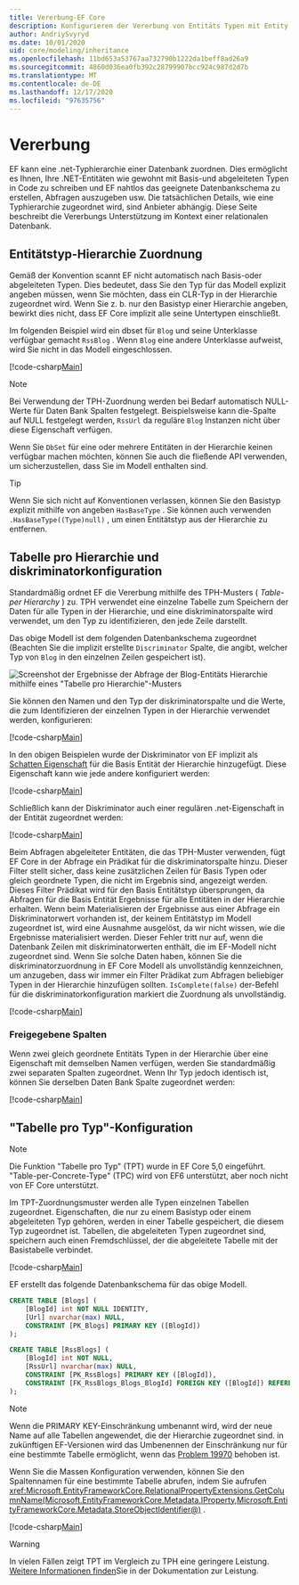 ```yaml
---
title: Vererbung-EF Core
description: Konfigurieren der Vererbung von Entitäts Typen mit Entity Framework Core
author: AndriySvyryd
ms.date: 10/01/2020
uid: core/modeling/inheritance
ms.openlocfilehash: 11bd653a53767aa732790b1222da1beff8ad26a9
ms.sourcegitcommit: 4860d036ea0fb392c28799907bcc924c987d2d7b
ms.translationtype: MT
ms.contentlocale: de-DE
ms.lasthandoff: 12/17/2020
ms.locfileid: "97635756"
---
```

# <a name="inheritance"></a>Vererbung

EF kann eine .net-Typhierarchie einer Datenbank zuordnen. Dies ermöglicht es Ihnen, Ihre .NET-Entitäten wie gewohnt mit Basis-und abgeleiteten Typen in Code zu schreiben und EF nahtlos das geeignete Datenbankschema zu erstellen, Abfragen auszugeben usw. Die tatsächlichen Details, wie eine Typhierarchie zugeordnet wird, sind Anbieter abhängig. Diese Seite beschreibt die Vererbungs Unterstützung im Kontext einer relationalen Datenbank.

## <a name="entity-type-hierarchy-mapping"></a>Entitätstyp-Hierarchie Zuordnung

Gemäß der Konvention scannt EF nicht automatisch nach Basis-oder abgeleiteten Typen. Dies bedeutet, dass Sie den Typ für das Modell explizit angeben müssen, wenn Sie möchten, dass ein CLR-Typ in der Hierarchie zugeordnet wird. Wenn Sie z. b. nur den Basistyp einer Hierarchie angeben, bewirkt dies nicht, dass EF Core implizit alle seine Untertypen einschließt.

Im folgenden Beispiel wird ein dbset für `Blog` und seine Unterklasse verfügbar gemacht `RssBlog` . Wenn `Blog` eine andere Unterklasse aufweist, wird Sie nicht in das Modell eingeschlossen.

[!code-csharp[Main](../../../samples/core/Modeling/Conventions/InheritanceDbSets.cs?name=InheritanceDbSets&highlight=3-4)]

> [!NOTE]
> Bei Verwendung der TPH-Zuordnung werden bei Bedarf automatisch NULL-Werte für Daten Bank Spalten festgelegt. Beispielsweise kann die-Spalte auf NULL festgelegt werden, `RssUrl` da reguläre `Blog` Instanzen nicht über diese Eigenschaft verfügen.

Wenn Sie `DbSet` für eine oder mehrere Entitäten in der Hierarchie keinen verfügbar machen möchten, können Sie auch die fließende API verwenden, um sicherzustellen, dass Sie im Modell enthalten sind.

> [!TIP]
> Wenn Sie sich nicht auf Konventionen verlassen, können Sie den Basistyp explizit mithilfe von angeben `HasBaseType` . Sie können auch verwenden `.HasBaseType((Type)null)` , um einen Entitätstyp aus der Hierarchie zu entfernen.

## <a name="table-per-hierarchy-and-discriminator-configuration"></a>Tabelle pro Hierarchie und diskriminatorkonfiguration

Standardmäßig ordnet EF die Vererbung mithilfe des TPH-Musters ( *Table-per Hierarchy* ) zu. TPH verwendet eine einzelne Tabelle zum Speichern der Daten für alle Typen in der Hierarchie, und eine diskriminatorspalte wird verwendet, um den Typ zu identifizieren, den jede Zeile darstellt.

Das obige Modell ist dem folgenden Datenbankschema zugeordnet (Beachten Sie die implizit erstellte `Discriminator` Spalte, die angibt, welcher Typ von `Blog` in den einzelnen Zeilen gespeichert ist).

![Screenshot der Ergebnisse der Abfrage der Blog-Entitäts Hierarchie mithilfe eines "Tabelle pro Hierarchie"-Musters](_static/inheritance-tph-data.png)

Sie können den Namen und den Typ der diskriminatorspalte und die Werte, die zum Identifizieren der einzelnen Typen in der Hierarchie verwendet werden, konfigurieren:

[!code-csharp[Main](../../../samples/core/Modeling/FluentAPI/DiscriminatorConfiguration.cs?name=DiscriminatorConfiguration&highlight=4-6)]

In den obigen Beispielen wurde der Diskriminator von EF implizit als [Schatten Eigenschaft](xref:core/modeling/shadow-properties) für die Basis Entität der Hierarchie hinzugefügt. Diese Eigenschaft kann wie jede andere konfiguriert werden:

[!code-csharp[Main](../../../samples/core/Modeling/FluentAPI/DiscriminatorPropertyConfiguration.cs?name=DiscriminatorPropertyConfiguration&highlight=4-5)]

Schließlich kann der Diskriminator auch einer regulären .net-Eigenschaft in der Entität zugeordnet werden:

[!code-csharp[Main](../../../samples/core/Modeling/FluentAPI/NonShadowDiscriminator.cs?name=NonShadowDiscriminator&highlight=4)]

Beim Abfragen abgeleiteter Entitäten, die das TPH-Muster verwenden, fügt EF Core in der Abfrage ein Prädikat für die diskriminatorspalte hinzu. Dieser Filter stellt sicher, dass keine zusätzlichen Zeilen für Basis Typen oder gleich geordnete Typen, die nicht im Ergebnis sind, angezeigt werden. Dieses Filter Prädikat wird für den Basis Entitätstyp übersprungen, da Abfragen für die Basis Entität Ergebnisse für alle Entitäten in der Hierarchie erhalten. Wenn beim Materialisieren der Ergebnisse aus einer Abfrage ein Diskriminatorwert vorhanden ist, der keinem Entitätstyp im Modell zugeordnet ist, wird eine Ausnahme ausgelöst, da wir nicht wissen, wie die Ergebnisse materialisiert werden. Dieser Fehler tritt nur auf, wenn die Datenbank Zeilen mit diskriminatorwerten enthält, die im EF-Modell nicht zugeordnet sind. Wenn Sie solche Daten haben, können Sie die diskriminatorzuordnung in EF Core Modell als unvollständig kennzeichnen, um anzugeben, dass wir immer ein Filter Prädikat zum Abfragen beliebiger Typen in der Hierarchie hinzufügen sollten. `IsComplete(false)` der-Befehl für die diskriminatorkonfiguration markiert die Zuordnung als unvollständig.

[!code-csharp[Main](../../../samples/core/Modeling/FluentAPI/DiscriminatorMappingIncomplete.cs?name=DiscriminatorMappingIncomplete&highlight=5)]

### <a name="shared-columns"></a>Freigegebene Spalten

Wenn zwei gleich geordnete Entitäts Typen in der Hierarchie über eine Eigenschaft mit demselben Namen verfügen, werden Sie standardmäßig zwei separaten Spalten zugeordnet. Wenn Ihr Typ jedoch identisch ist, können Sie derselben Daten Bank Spalte zugeordnet werden:

[!code-csharp[Main](../../../samples/core/Modeling/FluentAPI/SharedTPHColumns.cs?name=SharedTPHColumns&highlight=9,13)]

## <a name="table-per-type-configuration"></a>"Tabelle pro Typ"-Konfiguration

> [!NOTE]
> Die Funktion "Tabelle pro Typ" (TPT) wurde in EF Core 5,0 eingeführt. "Table-per-Concrete-Type" (TPC) wird von EF6 unterstützt, aber noch nicht von EF Core unterstützt.

Im TPT-Zuordnungsmuster werden alle Typen einzelnen Tabellen zugeordnet. Eigenschaften, die nur zu einem Basistyp oder einem abgeleiteten Typ gehören, werden in einer Tabelle gespeichert, die diesem Typ zugeordnet ist. Tabellen, die abgeleiteten Typen zugeordnet sind, speichern auch einen Fremdschlüssel, der die abgeleitete Tabelle mit der Basistabelle verbindet.

[!code-csharp[Main](../../../samples/core/Modeling/FluentAPI/TPTConfiguration.cs?name=TPTConfiguration)]

EF erstellt das folgende Datenbankschema für das obige Modell.

```sql
CREATE TABLE [Blogs] (
    [BlogId] int NOT NULL IDENTITY,
    [Url] nvarchar(max) NULL,
    CONSTRAINT [PK_Blogs] PRIMARY KEY ([BlogId])
);

CREATE TABLE [RssBlogs] (
    [BlogId] int NOT NULL,
    [RssUrl] nvarchar(max) NULL,
    CONSTRAINT [PK_RssBlogs] PRIMARY KEY ([BlogId]),
    CONSTRAINT [FK_RssBlogs_Blogs_BlogId] FOREIGN KEY ([BlogId]) REFERENCES [Blogs] ([BlogId]) ON DELETE NO ACTION
);
```

> [!NOTE]
> Wenn die PRIMARY KEY-Einschränkung umbenannt wird, wird der neue Name auf alle Tabellen angewendet, die der Hierarchie zugeordnet sind. in zukünftigen EF-Versionen wird das Umbenennen der Einschränkung nur für eine bestimmte Tabelle ermöglicht, wenn das [Problem 19970](https://github.com/dotnet/efcore/issues/19970) behoben ist.

Wenn Sie die Massen Konfiguration verwenden, können Sie den Spaltennamen für eine bestimmte Tabelle abrufen, indem Sie aufrufen <xref:Microsoft.EntityFrameworkCore.RelationalPropertyExtensions.GetColumnName(Microsoft.EntityFrameworkCore.Metadata.IProperty,Microsoft.EntityFrameworkCore.Metadata.StoreObjectIdentifier@)> .

[!code-csharp[Main](../../../samples/core/Modeling/FluentAPI/TPTConfiguration.cs?name=Metadata&highlight=10)]

> [!WARNING]
> In vielen Fällen zeigt TPT im Vergleich zu TPH eine geringere Leistung. [Weitere Informationen finden](xref:core/performance/modeling-for-performance#inheritance-mapping)Sie in der Dokumentation zur Leistung.

